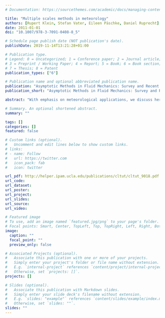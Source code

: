 ```yaml
---
# Documentation: https://sourcethemes.com/academic/docs/managing-content/

title: "Multiple scales methods in meteorology"
authors: [Rupert Klein, Stefan Vater, Eileen Päschke, Daniel Ruprecht]
date: 2011-01-01
doi: "10.1007/978-3-7091-0408-8_5"

# Schedule page publish date (NOT publication's date).
publishDate: 2019-11-14T13:21:28+01:00

# Publication type.
# Legend: 0 = Uncategorized; 1 = Conference paper; 2 = Journal article;
# 3 = Preprint / Working Paper; 4 = Report; 5 = Book; 6 = Book section;
# 7 = Thesis; 8 = Patent
publication_types: ["6"]

# Publication name and optional abbreviated publication name.
publication: "Asymptotic Methods in Fluid Mechanics: Survey and Recent Advances"
publication_short: "Asymptotic Methods in Fluid Mechanics: Survey and Recent Advances"

abstract: "With emphasis on meteorological applications, we discuss here the fluid dynamical fundamental governing equations, their nondimensionalization including the identification of key nondimensional parameters, and a general approach to meteorological modelling based on multiple scales asymptotics."

# Summary. An optional shortened abstract.
summary: ""

tags: []
categories: []
featured: false

# Custom links (optional).
#   Uncomment and edit lines below to show custom links.
# links:
# - name: Follow
#   url: https://twitter.com
#   icon_pack: fab
#   icon: twitter

url_pdf: http://helper.ipam.ucla.edu/publications/cltut/cltut_9018.pdf
url_code:
url_dataset:
url_poster:
url_project:
url_slides:
url_source:
url_video:

# Featured image
# To use, add an image named `featured.jpg/png` to your page's folder. 
# Focal points: Smart, Center, TopLeft, Top, TopRight, Left, Right, BottomLeft, Bottom, BottomRight.
image:
  caption: ""
  focal_point: ""
  preview_only: false

# Associated Projects (optional).
#   Associate this publication with one or more of your projects.
#   Simply enter your project's folder or file name without extension.
#   E.g. `internal-project` references `content/project/internal-project/index.md`.
#   Otherwise, set `projects: []`.
projects: []

# Slides (optional).
#   Associate this publication with Markdown slides.
#   Simply enter your slide deck's filename without extension.
#   E.g. `slides: "example"` references `content/slides/example/index.md`.
#   Otherwise, set `slides: ""`.
slides: ""
---
```

